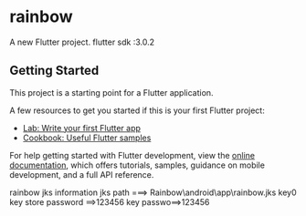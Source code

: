 # rainbow

A new Flutter project.
flutter sdk :3.0.2
## Getting Started

This project is a starting point for a Flutter application.

A few resources to get you started if this is your first Flutter project:

- [Lab: Write your first Flutter app](https://docs.flutter.dev/get-started/codelab)
- [Cookbook: Useful Flutter samples](https://docs.flutter.dev/cookbook)

For help getting started with Flutter development, view the
[online documentation](https://docs.flutter.dev/), which offers tutorials,
samples, guidance on mobile development, and a full API reference.


  rainbow jks information
  jks path ===> Rainbow\android\app\rainbow.jks
  key0
  key store password ==>123456
  key passwo==>123456
